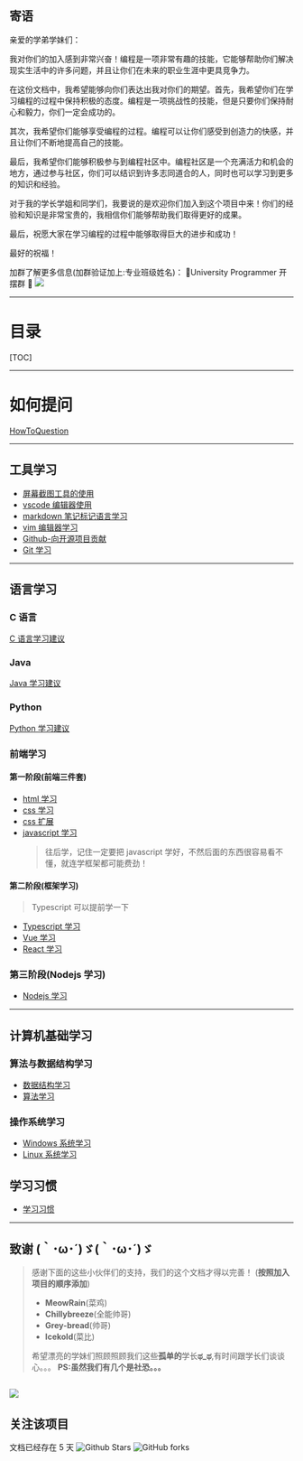 ## 寄语

亲爱的学弟学妹们：

我对你们的加入感到非常兴奋！编程是一项非常有趣的技能，它能够帮助你们解决现实生活中的许多问题，并且让你们在未来的职业生涯中更具竞争力。

在这份文档中，我希望能够向你们表达出我对你们的期望。首先，我希望你们在学习编程的过程中保持积极的态度。编程是一项挑战性的技能，但是只要你们保持耐心和毅力，你们一定会成功的。

其次，我希望你们能够享受编程的过程。编程可以让你们感受到创造力的快感，并且让你们不断地提高自己的技能。

最后，我希望你们能够积极参与到编程社区中。编程社区是一个充满活力和机会的地方，通过参与社区，你们可以结识到许多志同道合的人，同时也可以学习到更多的知识和经验。

对于我的学长学姐和同学们，我要说的是欢迎你们加入到这个项目中来！你们的经验和知识是非常宝贵的，我相信你们能够帮助我们取得更好的成果。

最后，祝愿大家在学习编程的过程中能够取得巨大的进步和成功！

最好的祝福！

加群了解更多信息(加群验证加上:专业班级姓名)：
🌈University Programmer 开摆群 🌈
![](https://static.meowrain.cn/i/2023/04/02/ipor86-3.webp)

---

# 目录

[TOC]

---

# 如何提问

[HowToQuestion](/skills-learn/HowToQuestion.md)

---

## 工具学习

- [屏幕截图工具的使用](/tools-learn/screencapture-use.md)
- [vscode 编辑器使用](/tools-learn/vscode-use.md)
- [markdown 笔记标记语言学习](/tools-learn/markdown-use.md)
- [vim 编辑器学习](/tools-learn/vim-use.md)
- [Github-向开源项目贡献](/skills-learn/Github-use.md)
- [Git 学习](/tools-learn/git-learn.md)

---

## 语言学习

### C 语言

[C 语言学习建议](./C-learn/C语言学习.md)

### Java

[Java 学习建议](./Java-learn/Java%E5%AD%A6%E4%B9%A0.md)

### Python

[Python 学习建议](./Python-learn/python-learn.md)

### 前端学习

#### 第一阶段(前端三件套)

- [html 学习](/Front-learn/%E5%89%8D%E7%AB%AF%E4%B8%89%E4%BB%B6%E5%A5%97/html/How-to-Learn-html.md)
- [css 学习](/Front-learn/%E5%89%8D%E7%AB%AF%E4%B8%89%E4%BB%B6%E5%A5%97/css/How-to-learn-css.md)
- [css 扩展](/Front-learn/%E5%89%8D%E7%AB%AF%E4%B8%89%E4%BB%B6%E5%A5%97/css/Extends-css.md)
- [javascript 学习](/Front-learn/%E5%89%8D%E7%AB%AF%E4%B8%89%E4%BB%B6%E5%A5%97/javascript/javascript-learn.md)
  > 往后学，记住一定要把 javascript 学好，不然后面的东西很容易看不懂，就连学框架都可能费劲！

#### 第二阶段(框架学习)

> Typescript 可以提前学一下

- [Typescript 学习](/Front-learn/%E5%85%B6%E5%AE%83/Typescript-learn.md)
- [Vue 学习](/Front-learn/%E5%89%8D%E7%AB%AF%E6%A1%86%E6%9E%B6/vue/vue-learn.md)
- [React 学习](/Front-learn/%E5%89%8D%E7%AB%AF%E6%A1%86%E6%9E%B6/react/react-learn.md)

### 第三阶段(Nodejs 学习)

- [Nodejs 学习](/Front-learn/%E5%85%B6%E5%AE%83/nodejs-learn.md)

---

## 计算机基础学习

### 算法与数据结构学习

- [数据结构学习](/Datastructure%26%26Algorithm-learn/datastructure-learn.md)
- [算法学习](/Datastructure%26%26Algorithm-learn/algorithm-learn.md)

### 操作系统学习

- [Windows 系统学习](/System-learn/Windows-learn.md)
- [Linux 系统学习](/System-learn/Linux-learn.md)

## 学习习惯

- [学习习惯](/Habit-learn/habit.md)

---

## 致谢 (｀･ω･´)ゞ(｀･ω･´)ゞ

> 感谢下面的这些小伙伴们的支持，我们的这个文档才得以完善！
> (**按照加入项目的顺序添加**)
>
> - **MeowRain**(菜鸡)
> - **Chillybreeze**(全能帅哥)
> - **Grey-bread**(帅哥)
> - **lcekold**(菜比)
>
> 希望漂亮的学妹们照顾照顾我们这些**孤单的**学长**ಥ_ಥ**,有时间跟学长们谈谈心。。。
> **PS:虽然我们有几个是社恐。。。**

## ![](https://static.meowrain.cn/i/2023/04/02/ioxix9-3.gif)

## 关注该项目

文档已经存在 5 天
![Github Stars](https://img.shields.io/github/stars/meowrain/doc-for-sxau?style=social)
![GitHub forks](https://img.shields.io/github/forks/meowrain/doc-for-sxau?style=social)

<!-- <iframe src="https://free.timeanddate.com/countdown/i8sch106/n33/cf114/cm0/cu4/ct0/cs0/ca0/co1/cr0/ss0/cac000/cpc000/pcfff/tcfff/fs250/szw448/szh189/tatTime%20left%20to%20Event%20in/tac000/tptdoc-for-sxau/tpc000/iso2023-03-28T00:00:00" allowtransparency="true" frameborder="0" width="448" height="189"></iframe> -->
